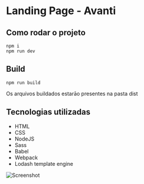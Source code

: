 # Landing Page - Avanti
## Como rodar o projeto

    npm i
    npm run dev

## Build

    npm run build
   Os arquivos buildados estarāo presentes na pasta dist

## Tecnologias utilizadas

 - HTML
 - CSS
 - NodeJS
 - Sass
 - Babel
 - Webpack
 - Lodash template engine

![Screenshot](chrome-capture.gif)
